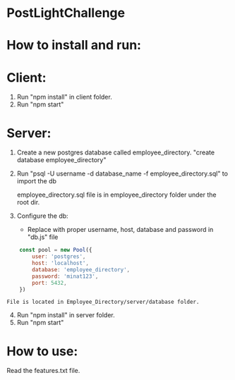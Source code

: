 # PostLightChallenge

# How to install and run:

# Client:

1. Run "npm install" in client folder.
2. Run "npm start"

# Server:
1. Create a new postgres database called employee_directory.
   "create database employee_directory"
2. Run "psql -U username -d database_name -f employee_directory.sql" to import the db

   employee_directory.sql file is in employee_directory folder under the root dir.
3. Configure the db:
   - Replace with proper username, host, database and password in "db.js" file
```js
    const pool = new Pool({
        user: 'postgres',
        host: 'localhost',
        database: 'employee_directory',
        password: 'minat123',
        port: 5432,
    })
```
    File is located in Employee_Directory/server/database folder.


4. Run "npm install" in server folder.
5. Run "npm start"

# How to use:
   Read the features.txt file.

